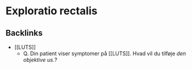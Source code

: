 # Exploratio rectalis

## Backlinks
* [[LUTS]]
	* Q. Din patient viser symptomer på [[LUTS]]. Hvad vil du tilføje *den objektive us.*?

<!-- {BearID:CB8EDF95-4030-40B1-AA47-D889A21ABD18-53319-0000699278108777} -->

